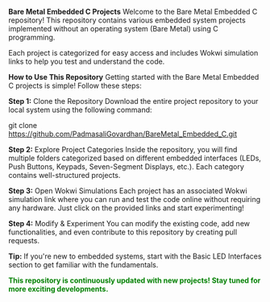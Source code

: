 **Bare Metal Embedded C Projects**
Welcome to the Bare Metal Embedded C repository! This repository contains various embedded system projects implemented without an operating system (Bare Metal) using C programming.

Each project is categorized for easy access and includes Wokwi simulation links to help you test and understand the code.


**How to Use This Repository**
Getting started with the Bare Metal Embedded C projects is simple! Follow these steps:

**Step 1:** Clone the Repository
Download the entire project repository to your local system using the following command:

git clone https://github.com/PadmasaliGovardhan/BareMetal_Embedded_C.git

**Step 2:** Explore Project Categories
Inside the repository, you will find multiple folders categorized based on different embedded interfaces (LEDs, Push Buttons, Keypads, Seven-Segment Displays, etc.). Each category contains well-structured projects.

**Step 3:** Open Wokwi Simulations
Each project has an associated Wokwi simulation link where you can run and test the code online without requiring any hardware. Just click on the provided links and start experimenting!

**Step 4:** Modify & Experiment
You can modify the existing code, add new functionalities, and even contribute to this repository by creating pull requests.

**Tip:** If you're new to embedded systems, start with the Basic LED Interfaces section to get familiar with the fundamentals.


<span style="color:green;"><b>This repository is continuously updated with new projects! Stay tuned for more exciting developments.</b></span>
